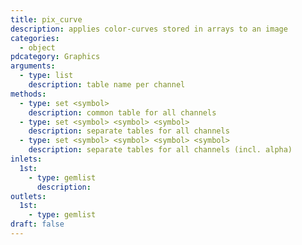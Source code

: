 ```yaml
---
title: pix_curve
description: applies color-curves stored in arrays to an image
categories:
  - object
pdcategory: Graphics
arguments:
  - type: list
    description: table name per channel
methods:
  - type: set <symbol>
    description: common table for all channels
  - type: set <symbol> <symbol> <symbol>
    description: separate tables for all channels
  - type: set <symbol> <symbol> <symbol> <symbol>
    description: separate tables for all channels (incl. alpha)
inlets:
  1st:
    - type: gemlist
      description:
outlets:
  1st:
    - type: gemlist
draft: false
---
```

